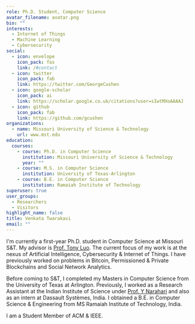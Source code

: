 ```yaml
---
role: Ph.D. Student, Computer Science
avatar_filename: avatar.png
bio: ""
interests:
  - Internet of Things
  - Machine Learning
  - Cybersecurity
social:
  - icon: envelope
    icon_pack: fas
    link: /#contact
  - icon: twitter
    icon_pack: fab
    link: https://twitter.com/GeorgeCushen
  - icon: google-scholar
    icon_pack: ai
    link: https://scholar.google.co.uk/citations?user=sIwtMXoAAAAJ
  - icon: github
    icon_pack: fab
    link: https://github.com/gcushen
organizations:
  - name: Missouri University of Science & Technology
    url: www.mst.edu
education:
  courses:
    - course: Ph.D. in Computer Science
      institution: Missouri University of Science & Technology
      year: ""
    - course: M.S. in Computer Science
      institution: University of Texas-Arlington
    - course: B.E. in Computer Science
      institution: Ramaiah Institute of Technology
superuser: true
user_groups:
  - Researchers
  - Visitors
highlight_name: false
title: Venkata Twarakavi
email: ""
---
```

I'm currently a first-year Ph.D. student in Computer Science at Missouri S&T. My advisor is [Prof. Tony Luo](https://tluocs.github.io). The current focus of my work is at the nexus of Artificial Intelligence, Cybersecurity & Internet of Things. I have previously worked on problems in Bitcoin, Permissioned & Private Blockchains and Social Network Analytics.

Before coming to S&T, I completed my Masters in Computer Science from the University of Texas at Arlington. Previously, I worked as a Research Assistant at the Indian Institute of Science under [Prof. Y Narahari](https://gtl.csa.iisc.ac.in/hari/) and also as an intern at Dassault Systèmes, India. I obtained a B.E. in Computer Science & Engineering from MS Ramaiah Institute of Technology, India.

I am a Student Member of ACM & IEEE.